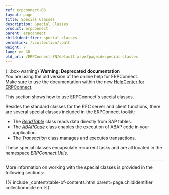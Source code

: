 ```yaml
---
ref: erpconnect-06
layout: page
title: Special Classes
description: Special Classes
product: erpconnect
parent: erpconnect
childidentifier: special-classes
permalink: /:collection/:path
weight: 7
lang: en_GB
old_url: /ERPConnect-EN/default.aspx?pageid=special-classes
---
```


{: .box-warning}
**Warning: Deprecated documentation** <br>
You are using the old version of the online help for ERPConnect.<br>
Make sure to use the documentation within the new [HelpCenter for ERPConnect](https://helpcenter.theobald-software.com/erpconnect/documentation/introduction/).

This section shows how to use ERPConnect's special classes.

Besides the standard classes for the RFC server and client functions, there are several special classes included in the ERPConnect toolkit:
- The [*ReadTable*](./special-classes/reading-sap-tables-directly-with-readtable) class reads data directly from SAP tables.
- The [*ABAPCode*](./special-classes/abap-code) class enables the execution of ABAP code in your application.
- The [*Transaction*](./special-classes/managing-and-executing-transactions-the-class-transaction) class manages and executes transactions.
 
These special classes encapsulate recurrent tasks and are all located in the namespace *ERPConnect.Utils*. 

****
More information on working with the special classes is provided in the following sections:

{% include _content/table-of-contents.html parent=page.childidentifier collection=site.en %}